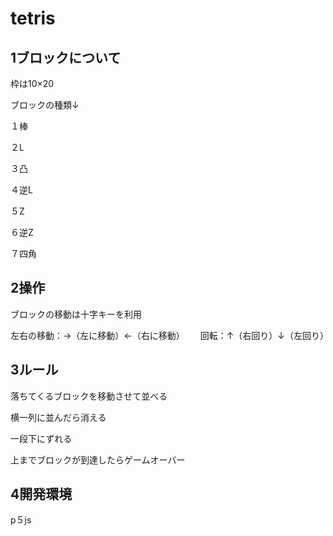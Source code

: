 # tetris
## 1ブロックについて　
枠は10×20

ブロックの種類↓

１棒

２L

３凸

４逆L

５Z

６逆Z

７四角

## 2操作
ブロックの移動は十字キーを利用

左右の移動：→（左に移動）←（右に移動）　　
回転：↑（右回り）↓（左回り）
## 3ルール

落ちてくるブロックを移動させて並べる

横一列に並んだら消える

一段下にずれる

上までブロックが到達したらゲームオーバー
## 4開発環境
p５js
